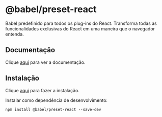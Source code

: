 # @babel/preset-react

Babel predefinido para todos os plug-ins do React. Transforma todas as funcionalidades exclusivas do React em uma maneira que o navegador entenda.

## Documentação

Clique [aqui](https://github.com/babel/babel/tree/master/packages/babel-preset-react) para ver a documentação.

## Instalação

Clique [aqui](https://www.npmjs.com/package/@babel/preset-react) para fazer a instalação.

Instalar como dependência de desenvolvimento:

```
npm install @babel/preset-react --save-dev
```